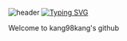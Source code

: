 ![header](https://capsule-render.vercel.app/api?type=Waving&color=Timeauto&height=300&section=header&text=capsule%20render&fontSize=90)
[![Typing SVG](https://readme-typing-svg.demolab.com?font=Fira+Code&pause=1000&color=A7B2F7&random=false&width=435&lines=Good+to+see+you)](https://git.io/typing-svg)

<div>
  Welcome to kang98kang's github
</div>

